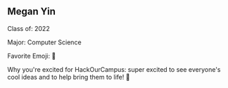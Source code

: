 ## Megan Yin

Class of: 2022

Major: Computer Science

Favorite Emoji: 🥇

Why you're excited for HackOurCampus: super excited to see everyone's cool ideas and to help bring them to life! 🚀

